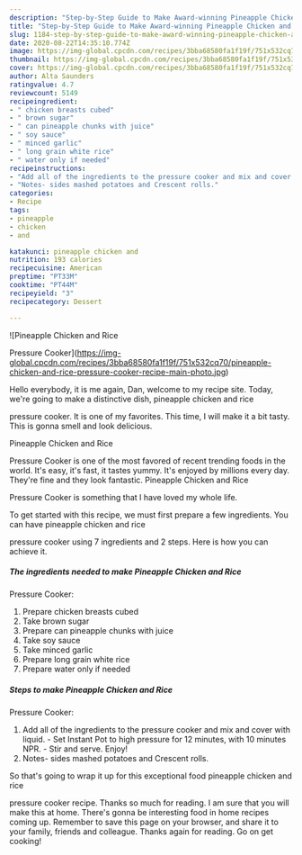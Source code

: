 ```yaml
---
description: "Step-by-Step Guide to Make Award-winning Pineapple Chicken and Rice  Pressure Cooker"
title: "Step-by-Step Guide to Make Award-winning Pineapple Chicken and Rice  Pressure Cooker"
slug: 1184-step-by-step-guide-to-make-award-winning-pineapple-chicken-and-rice-pressure-cooker
date: 2020-08-22T14:35:10.774Z
image: https://img-global.cpcdn.com/recipes/3bba68580fa1f19f/751x532cq70/pineapple-chicken-and-rice-pressure-cooker-recipe-main-photo.jpg
thumbnail: https://img-global.cpcdn.com/recipes/3bba68580fa1f19f/751x532cq70/pineapple-chicken-and-rice-pressure-cooker-recipe-main-photo.jpg
cover: https://img-global.cpcdn.com/recipes/3bba68580fa1f19f/751x532cq70/pineapple-chicken-and-rice-pressure-cooker-recipe-main-photo.jpg
author: Alta Saunders
ratingvalue: 4.7
reviewcount: 5149
recipeingredient:
- " chicken breasts cubed"
- " brown sugar"
- " can pineapple chunks with juice"
- " soy sauce"
- " minced garlic"
- " long grain white rice"
- " water only if needed"
recipeinstructions:
- "Add all of the ingredients to the pressure cooker and mix and cover with liquid.  Set Instant Pot to high pressure for 12 minutes, with 10 minutes NPR.  Stir and serve. Enjoy!"
- "Notes- sides mashed potatoes and Crescent rolls."
categories:
- Recipe
tags:
- pineapple
- chicken
- and

katakunci: pineapple chicken and 
nutrition: 193 calories
recipecuisine: American
preptime: "PT33M"
cooktime: "PT44M"
recipeyield: "3"
recipecategory: Dessert

---
```



![Pineapple Chicken and Rice

Pressure Cooker](https://img-global.cpcdn.com/recipes/3bba68580fa1f19f/751x532cq70/pineapple-chicken-and-rice-pressure-cooker-recipe-main-photo.jpg)

Hello everybody, it is me again, Dan, welcome to my recipe site. Today, we're going to make a distinctive dish, pineapple chicken and rice

pressure cooker. It is one of my favorites. This time, I will make it a bit tasty. This is gonna smell and look delicious.

Pineapple Chicken and Rice

Pressure Cooker is one of the most favored of recent trending foods in the world. It's easy, it's fast, it tastes yummy. It's enjoyed by millions every day. They're fine and they look fantastic. Pineapple Chicken and Rice

Pressure Cooker is something that I have loved my whole life.




To get started with this recipe, we must first prepare a few ingredients. You can have pineapple chicken and rice

pressure cooker using 7 ingredients and 2 steps. Here is how you can achieve it.

<!--inarticleads1-->

##### The ingredients needed to make Pineapple Chicken and Rice

Pressure Cooker:

1. Prepare  chicken breasts cubed
1. Take  brown sugar
1. Prepare  can pineapple chunks with juice
1. Take  soy sauce
1. Take  minced garlic
1. Prepare  long grain white rice
1. Prepare  water only if needed




<!--inarticleads2-->

##### Steps to make Pineapple Chicken and Rice

Pressure Cooker:

1. Add all of the ingredients to the pressure cooker and mix and cover with liquid.  - Set Instant Pot to high pressure for 12 minutes, with 10 minutes NPR.  - Stir and serve. Enjoy!
1. Notes- sides mashed potatoes and Crescent rolls.




So that's going to wrap it up for this exceptional food pineapple chicken and rice

pressure cooker recipe. Thanks so much for reading. I am sure that you will make this at home. There's gonna be interesting food in home recipes coming up. Remember to save this page on your browser, and share it to your family, friends and colleague. Thanks again for reading. Go on get cooking!
